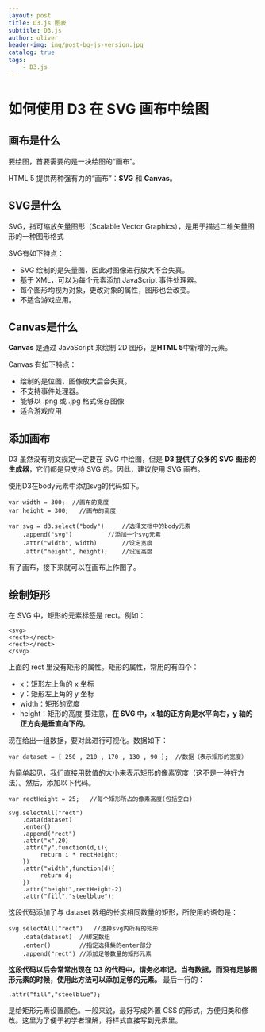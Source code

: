 ```yaml
---
layout: post
title: D3.js 图表
subtitle: D3.js
author: oliver
header-img: img/post-bg-js-version.jpg
catalog: true
tags:
    - D3.js
---
```

# 如何使用 D3 在 SVG 画布中绘图
## 画布是什么
要绘图，首要需要的是一块绘图的“画布”。

HTML 5 提供两种强有力的“画布”：**SVG** 和 **Canvas**。
## SVG是什么

SVG，指可缩放矢量图形（Scalable Vector Graphics），是用于描述二维矢量图形的一种图形格式

SVG有如下特点：

- SVG 绘制的是矢量图，因此对图像进行放大不会失真。
- 基于 XML，可以为每个元素添加 JavaScript 事件处理器。
- 每个图形均视为对象，更改对象的属性，图形也会改变。
- 不适合游戏应用。

## Canvas是什么
**Canvas** 是通过 JavaScript 来绘制 2D 图形，是**HTML 5**中新增的元素。

Canvas 有如下特点：

- 绘制的是位图，图像放大后会失真。
- 不支持事件处理器。
- 能够以 .png 或 .jpg 格式保存图像
- 适合游戏应用

## 添加画布
D3 虽然没有明文规定一定要在 SVG 中绘图，但是 **D3 提供了众多的 SVG 图形的生成器**，它们都是只支持 SVG 的。因此，建议使用 SVG 画布。

使用D3在body元素中添加svg的代码如下。
```
var width = 300;  //画布的宽度
var height = 300;   //画布的高度

var svg = d3.select("body")     //选择文档中的body元素
    .append("svg")          //添加一个svg元素
    .attr("width", width)       //设定宽度
    .attr("height", height);    //设定高度
```
有了画布，接下来就可以在画布上作图了。

## 绘制矩形
在 SVG 中，矩形的元素标签是 rect。例如：
```
<svg>
<rect></rect>
<rect></rect>
</svg>
```

上面的 rect 里没有矩形的属性。矩形的属性，常用的有四个：

- x：矩形左上角的 x 坐标
- y：矩形左上角的 y 坐标
- width：矩形的宽度
- height：矩形的高度
要注意，**在 SVG 中，x 轴的正方向是水平向右，y 轴的正方向是垂直向下的**。

现在给出一组数据，要对此进行可视化。数据如下：
```
var dataset = [ 250 , 210 , 170 , 130 , 90 ];  //数据（表示矩形的宽度）
```
为简单起见，我们直接用数值的大小来表示矩形的像素宽度（这不是一种好方法）。然后，添加以下代码。
```
var rectHeight = 25;   //每个矩形所占的像素高度(包括空白)

svg.selectAll("rect")
    .data(dataset)
    .enter()
    .append("rect")
    .attr("x",20)
    .attr("y",function(d,i){
         return i * rectHeight;
    })
    .attr("width",function(d){
         return d;
    })
    .attr("height",rectHeight-2)
    .attr("fill","steelblue");
```
这段代码添加了与 dataset 数组的长度相同数量的矩形，所使用的语句是：
```
svg.selectAll("rect")   //选择svg内所有的矩形
    .data(dataset)  //绑定数组
    .enter()        //指定选择集的enter部分
    .append("rect") //添加足够数量的矩形元素
```
**这段代码以后会常常出现在 D3 的代码中，请务必牢记。当有数据，而没有足够图形元素的时候，使用此方法可以添加足够的元素。**
最后一行的：
```
.attr("fill","steelblue");
```
是给矩形元素设置颜色。一般来说，最好写成外置 CSS 的形式，方便归类和修改。这里为了便于初学者理解，将样式直接写到元素里。